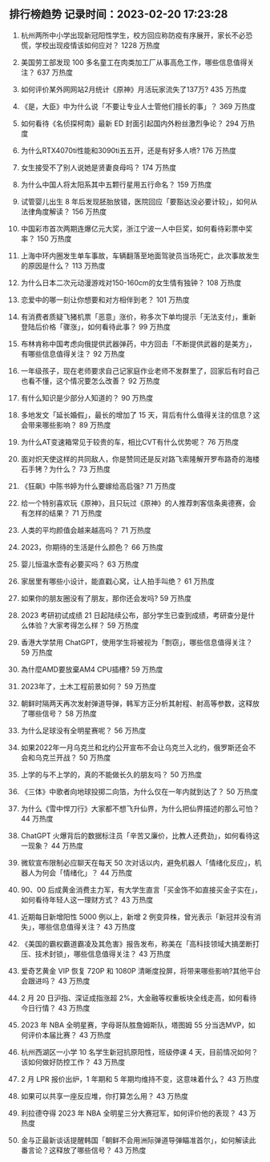 
## 排行榜趋势 记录时间：2023-02-20 17:23:28
  
  1. 杭州两所中小学出现新冠阳性学生，校方回应称防疫有序展开，家长不必恐慌，学校出现疫情该如何应对？ 1228 万热度
    
  2. 美国劳工部发现 100 多名童工在肉类加工厂从事高危工作，哪些信息值得关注？ 637 万热度
    
  3. 如何评价某外网网站2月统计《原神》月活玩家流失了137万? 435 万热度
    
  4. 《是，大臣》中为什么说「不要让专业人士管他们擅长的事」？ 369 万热度
    
  5. 如何看待《名侦探柯南》最新 ED 封面引起国内外粉丝激烈争论？ 294 万热度
    
  6. 为什么RTX4070ti性能和3090ti五五开，还是有好多人喷? 176 万热度
    
  7. 女生接受不了别人说她是贤妻良母吗？ 174 万热度
    
  8. 为什么中国人将太阳系其中五颗行星用五行命名？ 159 万热度
    
  9. 试管婴儿出生 8 年后发现胚胎放错，医院回应「要豁达没必要计较」，如何从法律角度解读？ 156 万热度
    
  10. 中国彩市首次两期连爆亿元大奖，浙江宁波一人中巨奖，如何看待彩票中奖率？ 150 万热度
    
  11. 上海中环内圈发生单车事故，车辆翻落至地面驾驶员当场死亡，此次事故发生的原因是什么？ 113 万热度
    
  12. 为什么日本二次元动漫游戏对150-160cm的女生情有独钟？ 108 万热度
    
  13. 恋爱中的哪一刻让你想要和对方相伴到老？ 101 万热度
    
  14. 有消费者质疑飞猪机票「恶意」涨价，称多次下单均提示「无法支付」，重新登陆后价格「骤涨」，如何看待此事？ 99 万热度
    
  15. 布林肯称中国考虑向俄提供武器弹药，中方回击「不断提供武器的是美方」，有哪些信息值得关注？ 92 万热度
    
  16. 一年级孩子，现在老师要求自己记家庭作业老师不发群里了，回家后有时自己也看不懂，这个情况要怎么改善？ 92 万热度
    
  17. 有什么知识是少部分人知道的？ 90 万热度
    
  18. 多地发文「延长婚假」，最长的增加了 15 天，背后有什么值得关注的信息？这会带来哪些影响？ 89 万热度
    
  19. 为什么AT变速箱常见于较贵的车，相比CVT有什么优势呢？ 76 万热度
    
  20. 面对炽天使这样的共同敌人，你是赞同还是反对路飞索隆解开罗布路奇的海楼石手铐？为什么？ 73 万热度
    
  21. 《狂飙》中陈书婷为什么要嫁给高启强? 71 万热度
    
  22. 给一个特别喜欢玩《原神》，且只玩过《原神》的人推荐刺客信条奥德赛，会有怎样的结果？ 71 万热度
    
  23. 人类的平均颜值会越来越高吗？ 71 万热度
    
  24. 2023，你期待的生活是什么颜色？ 66 万热度
    
  25. 婴儿恒温水壶有必要买吗？ 63 万热度
    
  26. 家居里有哪些小设计，能直戳心窝，让人拍手叫绝？ 61 万热度
    
  27. 如果你的朋友圈没有了朋友，那你还会发吗? 59 万热度
    
  28. 2023 考研初试成绩 21 日起陆续公布，部分学生已查到成绩，考研查分是什么体验？大家考得怎么样？ 59 万热度
    
  29. 香港大学禁用 ChatGPT，使用学生将被视为「剽窃」，哪些信息值得关注？ 59 万热度
    
  30. 為什麼AMD要放棄AM4 CPU插槽? 59 万热度
    
  31. 2023年了，土木工程前景如何？ 59 万热度
    
  32. 朝鲜时隔两天再次发射弹道导弹，韩军方正分析其射程、射高等参数，这释放了哪些信号？ 58 万热度
    
  33. 为什么足球没有全明星赛呢？ 56 万热度
    
  34. 如果2022年一月乌克兰和北约公开宣布不会让乌克兰入北约，俄罗斯还会不会和乌克兰开战？ 50 万热度
    
  35. 上学的与不上学的，真的不能做长久的朋友吗？ 50 万热度
    
  36. 《三体》中歌者向地球投掷二向箔，为什么仅在一年内就到达了？ 50 万热度
    
  37. 为什么《雪中悍刀行》大家都不想飞升仙界，为什么把仙界描述的那么可怕？ 44 万热度
    
  38. ChatGPT 火爆背后的数据标注员「辛苦又廉价，比教人还费劲」，如何看待这一现象？ 44 万热度
    
  39. 微软宣布限制必应聊天在每天 50 次对话以内，避免机器人「情绪化反应」，机器人为何会「情绪化」？ 44 万热度
    
  40. 90、00 后成黄金消费主力军，有大学生直言「买金饰不如直接买金子实在」，如何看待年轻人这一理财方式？ 43 万热度
    
  41. 近期每日新增阳性 5000 例以上，新增 2 例变异株，曾光表示「新冠并没有消失」，哪些信息值得关注？ 43 万热度
    
  42. 《美国的霸权霸道霸凌及其危害》报告发布，称美在「高科技领域大搞垄断打压、技术封锁」，哪些信息值得关注？ 43 万热度
    
  43. 爱奇艺黄金 VIP 恢复 720P 和 1080P 清晰度投屏，将带来哪些影响?其他平台会跟进吗？ 43 万热度
    
  44. 2 月 20 日沪指、深证成指涨超 2%，大金融等权重板块全线走高，如何看待今日行情？ 43 万热度
    
  45. 2023 年 NBA 全明星赛，字母哥队胜詹姆斯队，塔图姆 55 分当选MVP，如何评价本届比赛？ 43 万热度
    
  46. 杭州西湖区一小学 10 名学生新冠抗原阳性，班级停课 4 天，目前情况如何？该如何做好防控工作？ 43 万热度
    
  47. 2 月 LPR 报价出炉，1 年期和 5 年期均维持不变，这意味着什么？ 43 万热度
    
  48. 如果可以共享一座反应堆，你打算怎么用？ 43 万热度
    
  49. 利拉德夺得 2023 年 NBA 全明星三分大赛冠军，如何评价他的表现？ 43 万热度
    
  50. 金与正最新谈话提醒韩国「朝鲜不会用洲际弹道导弹瞄准首尔」，如何解读此番言论？这释放了哪些信号？ 43 万热度
    